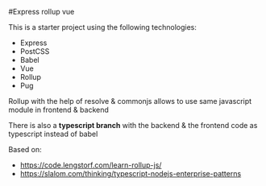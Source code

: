 #Express rollup vue

This is a starter project using the following technologies:

* Express
* PostCSS
* Babel
* Vue
* Rollup
* Pug

Rollup with the help of resolve & commonjs allows to use same javascript module in frontend & backend

There is also a **typescript branch** with the backend & the frontend code as typescript instead of babel

Based on:
* https://code.lengstorf.com/learn-rollup-js/
* https://slalom.com/thinking/typescript-nodejs-enterprise-patterns
